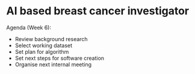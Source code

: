 # AI based breast cancer investigator

Agenda (Week 6):

- Review background research
- Select working dataset
- Set plan for algorithm
- Set next steps for software creation
- Organise next internal meeting